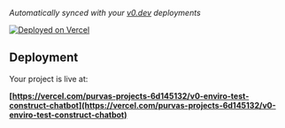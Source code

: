 

*Automatically synced with your [v0.dev](https://v0.dev) deployments*

[![Deployed on Vercel](https://img.shields.io/badge/Deployed%20on-Vercel-black?style=for-the-badge&logo=vercel)](https://vercel.com/purvas-projects-6d145132/v0-enviro-test-construct-chatbot)


## Deployment

Your project is live at:

**[https://vercel.com/purvas-projects-6d145132/v0-enviro-test-construct-chatbot](https://vercel.com/purvas-projects-6d145132/v0-enviro-test-construct-chatbot)**



